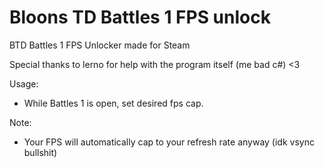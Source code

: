 # Bloons TD Battles 1 FPS unlock

BTD Battles 1 FPS Unlocker made for Steam 

Special thanks to lerno for help with the program itself (me bad c#) <3

Usage:
- While Battles 1 is open, set desired fps cap.


Note:
- Your FPS will automatically cap to your refresh rate anyway (idk vsync bullshit)

